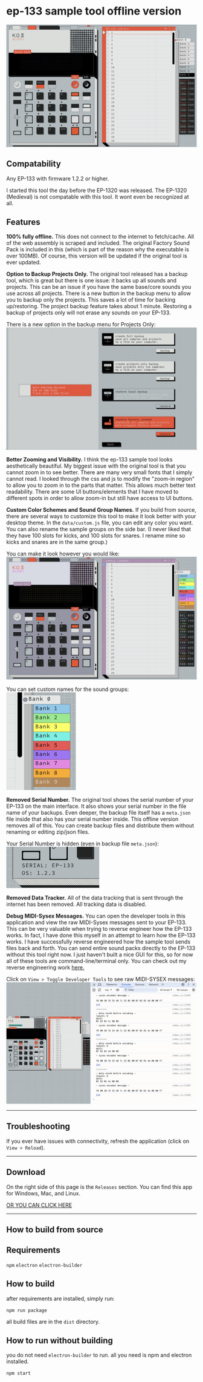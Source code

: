 # ep-133 sample tool offline version

![sample tool](zoom_in.png)

## Compatability

Any EP-133 with firmware 1.2.2 or higher.

I started this tool the day before the EP-1320 was released. The EP-1320 (Medieval) is not compatable with this tool. It wont even be recognized at all.

## Features

**100% fully offline.** This does not connect to the internet to fetch/cache. All of the web assembly is scraped and included. The original Factory Sound Pack is included in this (which is part of the reason why the executable is over 100MB). Of course, this version will be updated if the original tool is ever updated.

**Option to Backup Projects Only.** The original tool released has a backup tool, which is great but there is one issue: it backs up all sounds and projects. This can be an issue if you have the same base/core sounds you use across all projects. There is a new button in the backup menu to allow you to backup only the projects. This saves a lot of time for backing up/restoring. The project backup feature takes about 1 minute. Restoring a backup of projects only will not erase any sounds on your EP-133.

There is a new option in the backup menu for Projects Only:
![backup options](backup.png)

**Better Zooming and Visibility.** I think the ep-133 sample tool looks aesthetically beautiful. My biggest issue with the original tool is that you cannot zoom in to see better. There are many very small fonts that I simply cannot read. I looked through the css and js to modify the "zoom-in region" to allow you to zoom in to the parts that matter. This allows much better text readability. There are some UI buttons/elements that I have moved to different spots in order to allow zoom-in but still have access to UI buttons.

**Custom Color Schemes and Sound Group Names.** If you build from source, there are several ways to customize this tool to make it look better with your desktop theme. In the `data/custom.js` file, you can edit any color you want. You can also rename the sample groups on the side bar. (I never liked that they have 100 slots for kicks, and 100 slots for snares. I rename mine so kicks and snares are in the same group.)

You can make it look however you would like:
![custom colors](custom_colors.png)

You can set custom names for the sound groups:
![custom names](custom_names.png)

**Removed Serial Number.** The original tool shows the serial number of your EP-133 on the main interface. It also shows your serial number in the file name of your backups. Even deeper, the backup file itself has a `meta.json` file inside that also has your serial number inside. This offline version removes all of this. You can create backup files and distribute them without renaming or editing zip/json files.

Your Serial Number is hidden (even in backup file `meta.json`):
![hide serial](serial_number.png)

**Removed Data Tracker.** All of the data tracking that is sent through the internet has been removed. All tracking data is disabled.

**Debug MIDI-Sysex Messages.** You can open the developer tools in this application and view the raw MIDI-Sysex messages sent to your EP-133. This can be very valuable when trying to reverse engineer how the EP-133 works. In fact, I have done this myself in an attempt to learn how the EP-133 works. I have successfully reverse engineered how the sample tool sends files back and forth. You can send entire sound packs directly to the EP-133 without this tool right now. I just haven't built a nice GUI for this, so for now all of these tools are command-line/terminal only. You can check out my reverse engineering work [here.](https://github.com/garrettjwilke/ep_133_sysex_thingy)

Click on `View > Toggle Developer Tools` to see raw MIDI-SYSEX messages:
![debug](debug.png)

---

## Troubleshooting

If you ever have issues with connectivity, refresh the application (click on `View > Reload`).

---

## Download

On the right side of this page is the `Releases` section. You can find this app for Windows, Mac, and Linux.

[OR YOU CAN CLICK HERE](https://github.com/garrettjwilke/ep_133_tool_thingy/releases)

---

## How to build from source

## Requirements

`npm`
`electron`
`electron-builder`

## How to build

after requirements are installed, simply run:
```
npm run package
```

all build files are in the `dist` directory.

## How to run without building

you do not need `electron-builder` to run. all you need is npm and electron installed.
```
npm start
```
